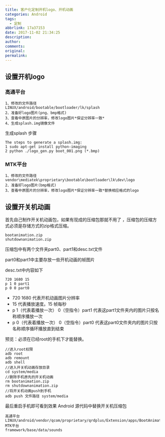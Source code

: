 ```yaml
---
title: 客户化定制开机logo、开机动画
categories: Android
tags:
  - 定制
abbrlink: 17a37153
date: 2017-11-02 21:34:25
description:
author:
comments:
original:
permalink:
---
```


## 设置开机logo
### 高通平台
```
1、修改的文件路径
LINUX/android/bootable/bootloader/lk/splash
2、准备好logo图片(png、bmp格式)
3、查看中原图片的分辨率，修改logo图片*保证分辨率一致*
4、生成splash.img镜像文件
```
生成splash 步骤
```
The steps to generate a splash.img:
1 sudo apt-get install python-imaging
2 python ./logo_gen.py boot_001.png (*.bmp)
```
### MTK平台
```
1、修改的文件路径
vendor\mediatek\proprietary\bootable\bootloader\lk\dev\logo
2、准备好logo图片(bmp格式)
3、查看中原图片的分辨率，修改logo图片*保证分辨率一致*替换相应格式的logo

```
## 设置开关机动画
首先自己制作开关机动画包，如果有现成的压缩包那就不用了
，压缩包的压缩方式必须是存储方式的zip格式压缩。
```
bootanimation.zip
shutdownanimation.zip
```
压缩包中有两个文件夹part0、part1和desc.txt文件

part0和part1中主要存放一些开机动画的帧图片

desc.txt中内容如下

```
720 1680 15
p 1 0 part1
p 0 0 part0

```
 - 720 1680 代表开机动画图片分辨率
 - 15 代表播放速度。15 帧每秒
 - p 1（代表着播放一次） 0（空指令）part1 代表这part1文件夹内的图片只按名称顺序播放一次
 - p 0（代表着播放一次） 0（空指令）part0  代表这part0文件夹内的图片只按名称顺序循环播放直到结束

预览：必须在已经root的手机下才能替换。
```
//进入root权限
adb root
adb remount 
adb shell 
//进入开关机动画存放目录
cd system/media 
//删除手机原先的开关机动画
rm bootanimation.zip
rm shutdownanimation.zip 
//将开关机动画push到手机
adb push 文件路径 system/media
```
最后重启手机即可看到效果
Android 源代码中替换开关机压缩包
```
高通平台
LINUX/android/vendor/qcom/proprietary/qrdplus/Extension/apps/BootAnimation
MTK平台
framework/base/data/sounds
```

